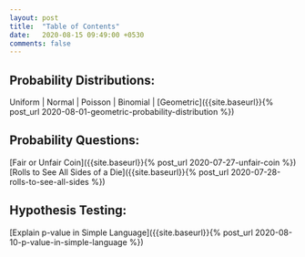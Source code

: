 ```yaml
---
layout: post
title:  "Table of Contents"
date:   2020-08-15 09:49:00 +0530
comments: false
---
```


## Probability Distributions:
Uniform \| Normal \| Poisson \| Binomial \| [Geometric]({{site.baseurl}}{% post_url 2020-08-01-geometric-probability-distribution %})

## Probability Questions:
[Fair or Unfair Coin]({{site.baseurl}}{% post_url 2020-07-27-unfair-coin %}) <br/>
[Rolls to See All Sides of a Die]({{site.baseurl}}{% post_url 2020-07-28-rolls-to-see-all-sides %})

## Hypothesis Testing:
[Explain p-value in Simple Language]({{site.baseurl}}{% post_url 2020-08-10-p-value-in-simple-language %})
